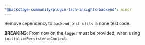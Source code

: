 ```yaml
---
'@backstage-community/plugin-tech-insights-backend': minor
---
```


Remove dependency to `backend-test-utils` in none test code.

**BREAKING**: From now on the `logger` must be provided, when using `initializePersistenceContext`.
